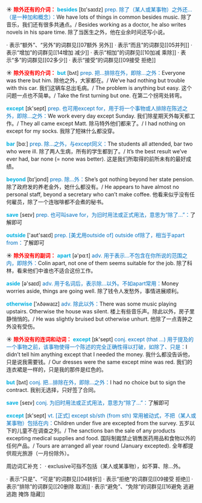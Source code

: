 ☀ <font color="red">**除外还有的介词：**</font>
<font color="sky blue">**besides**</font> [bɪ'saɪdz] 
<font color="#0070c0">prep. 除了（某人或某事物）之外还…（是一种加和概念）：</font>We have lots of things in common besides music. 除了音乐，我们还有很多共通点。/ Besides working as a doctor, he also writes novels in his spare time. 除了当医生之外，他在业余时间还写小说。

· 表示“额外”、“另外”的词群见[[07额外 另外]]
· 表示“而且”的词群见[[05并列]]
· 表示“增加”的词群见[[14增加 减少]]
· 表示“相加”的词群见[[10加减 乘除]]
· 表示“多”的词群见[[02多少]]
· 表示“接受”的词群见[[09接受 拒绝]]

☀ <font color="red">**除外没有的介词：**</font>
<font color="sky blue">**but**</font> [bʌt] 
<font color="#0070c0">prep. 把…排除在外，即除…之外：</font>Everyone was there but him. 除他之外，大家都在。/ We’ve had nothing but trouble with this car. 我们这辆车总出毛病。/ The problem is anything but easy. 这个问题一点也不简单。/ Take the first turning but one. 在第二个拐弯处转弯。

<font color="sky blue">**except**</font> [ɪk'sept] 
<font color="#0070c0">prep. 也可用except for，用于将一个事物或人排除在陈述之外，即除…之外：</font>We work every day except Sunday. 我们除星期天外每天都工作。/ They all came except Matt. 除马特外他们都来了。/ I had nothing on except for my socks. 我除了短袜什么都没穿。

<font color="sky blue">**bar**</font> [bɑː] 
<font color="#0070c0">prep. 除…之外，与except同义：</font>The students all attended, bar two who were ill. 除了两人生病，所有的学生都到了。/ It’s the best result we’ve ever had, bar none (= none was better). 这是我们所取得的前所未有的最好成绩。

<font color="sky blue">**beyond**</font> [bɪ'jɒnd] 
<font color="#0070c0">prep. 除…外：</font>She’s got nothing beyond her state pension. 除了政府发的养老金外，她什么都没有。/ He appears to have almost no personal staff, beyond a secretary who can’t make coffee. 他看来似乎没有任何雇员，除了一个连咖啡都不会煮的秘书。

<font color="sky blue">**save**</font> [seɪv] 
<font color="#0070c0">prep. 也可叫save for，为旧时用法或正式用法，意思为“除了…”：</font>了解即可

<font color="sky blue">**outside**</font> ['aʊt'saɪd] 
<font color="#0070c0">prep. [美尤用outside of] outside of除了，相当于apart from：</font>了解即可

☀ <font color="red">**除外没有的副词：**</font>
<font color="sky blue">**apart**</font> [ə'pɑːt] 
<font color="#0070c0">adv. 用于表示…不包含在你所说的范围之内，即除外：</font>Colin apart, not one of them seems suitable for the job. 除了科林，看来他们中谁也不适合这份工作。

<font color="sky blue">**aside**</font> [ə'saɪd] 
<font color="#0070c0">adv. 用于名词后，表示除…以外。不如apart常用：</font>Money worries aside, things are going well. 除了钱令人发愁外，事情进展顺利。

<font color="sky blue">**otherwise**</font> ['ʌðəwaɪz] 
<font color="#0070c0">adv. 除此以外：</font>There was some music playing upstairs. Otherwise the house was silent. 楼上有些音乐声。除此以外，房子里静悄悄的。/ He was slightly bruised but otherwise unhurt. 他除了一点青肿之外没有受伤。

☀ <font color="red">**除外没有的连词和动词：**</font>
<font color="sky blue">**except**</font> [ɪk'sept] 
<font color="#0070c0">conj. except (that ...) 用于提及的一个事物之前，该事物使得一个陈述的完全正确性得以打破，如除了、只是：</font>I didn’t tell him anything except that I needed the money. 我什么都没告诉他，只是说我需要钱。/ Our dresses were the same except mine was red. 我们的连衣裙是一样的，只是我的那件是红色的。

<font color="sky blue">**but**</font> [bʌt] 
<font color="#0070c0">conj. 把…排除在外，即除…之外：</font>I had no choice but to sign the contract. 我别无选择，只好签了合同。

<font color="sky blue">**save**</font> [seɪv] 
<font color="#0070c0">conj. 为旧时用法或正式用法，意思为“除了…”：</font>了解即可

<font color="sky blue">**except**</font> [ɪk'sept] 
<font color="#0070c0">vt. [正式] except sb/sth (from sth) 常用被动式，不把（某人或某事物）包括在内：</font>Children under five are excepted from the survey. 五岁以下的儿童不在调查之列。/ The sanctions ban the sale of any products excepting medical supplies and food. 国际制裁禁止销售医药用品和食物以外的任何产品。/ Tours are arranged all year round (January excepted). 全年都提供观光旅游（一月份除外）。

周边词汇补充：
· exclusive可指不包括（某人或某事物），如不算、除…外。

· 表示“只是”、“可是”的词群见[[04转折]]
· 表示“拒绝”的词群见[[09接受 拒绝]]
· 表示“排除”的词群见[[20删除 取消]]
· 表示“避免”、“免除”的词群见[[16避免 逃避 逃跑 掩饰 隐藏]]
